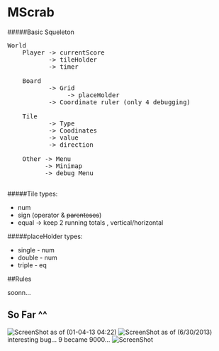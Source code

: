 MScrab
======

#####Basic Squeleton
<pre>
World
	Player -> currentScore
     	   -> tileHolder
           -> timer
           
 	Board 
    	   -> Grid 
           		-> placeHolder
           -> Coordinate ruler (only 4 debugging)		
                
    Tile
    	   -> Type
           -> Coodinates
           -> value
           -> direction
                      
    Other -> Menu
    	  -> Minimap
          -> debug Menu
             
</pre>
    
#####Tile types:
* num
* sign (operator & <del>parenteses</del>) 
* equal
	-> keep 2 running totals , vertical/horizontal 


#####placeHolder types:
* single - num
* double - num
* triple - eq
	
##Rules

 soonn...

## So Far ^^
![ScreenShot](https://raw.github.com/Mimieam/MScrab/master/img/First%20Millestone.png)
as of  (01-04-13 04:22)
![ScreenShot](https://raw.github.com/Mimieam/MScrab/master/img/2nd%20Stone.png)
as of (6/30/2013) interesting bug... 9 became 9000... 
![ScreenShot](https://raw.github.com/Mimieam/MScrab/master/img/hahaBugFound.png)
